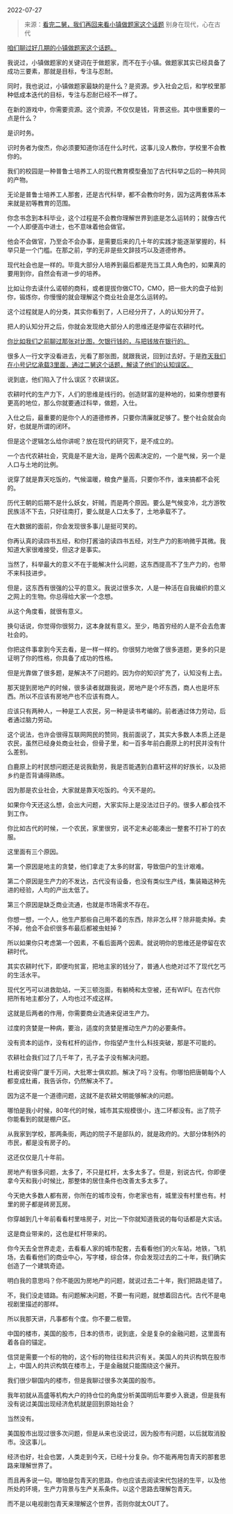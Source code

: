 2022-07-27

> 来源：[看完二舅，我们再回来看小镇做题家这个话题](http://mp.weixin.qq.com/s?__biz=MzU0MjYwNDU2Mw==&mid=2247507189&idx=1&sn=34094ddcf13b1edb63f56edfc99e65f3&chksm=fb1ab089cc6d399fcd9b074ca5ca18535e2b60164fd1d1a1182b75ec8bf52c27399b7c52cc16&scene=27#wechat_redirect)
> 别身在现代，心在古代

[咱们聊过好几期的小镇做题家这个话题。  
](https://mp.weixin.qq.com/s?__biz=MzU0MjYwNDU2Mw==&mid=2247507140&idx=1&sn=fc461ad9ba15fee79716bdf741f23efa&chksm=fb1ab0b8cc6d39aee23a4ae51f8889ac022d928a534cf1f2a17c053853558f560071d3d788fe&token=668521558&lang=zh_CN&scene=21#wechat_redirect)

  

我说过，小镇做题家的关键词在于做题家，而不在于小镇。做题家其实已经具备了成功三要素，那就是目标，专注与忍耐。

  

同时，我也说过，小镇做题家最缺的是什么？是资源。步入社会之后，和学校里那种低成本迭代的目标，专注与忍耐已经不一样了。  

  

在新的游戏中，你需要资源。这个资源，不仅仅是钱，背景这些。其中很重要的一点是什么？

  

是识时务。

  

识时务者为俊杰，你必须要知道你活在什么时代，这事儿没人教你，学校里不会教你的。

  

我们的校园是一种普鲁士培养工人的现代教育模型叠加了古代科举之后的一种共同的产物。  

  

无论是普鲁士培养工人那套，还是古代科举，都不会教你时务，因为这两套体系本来就是初等教育的范围。

  

你念书念到本科毕业，这个过程是不会教你理解世界到底是怎么运转的；就像古代一个人即便高中进士，也不意味着他会做官。  

  

他会不会做官，乃至会不会办事，是需要后来的几十年的实践才能逐渐掌握的，科举只是一个门槛。在那之前，学的无非是些文辞技巧以及道德修养。

  

现代社会也是一样的。毕竟大部分人培养到最后都是充当工具人角色的，如果真的要用到你，自然会有进一步的培养。  

  

比如让你去读什么诺顿的商科，或者提拔你做CTO，CMO，把一些大的盘子给到你，锻炼你，你慢慢的就会理解这个商业社会是怎么运转的。

  

这个过程就是人的分类，其实你看到了，人已经分开了，人的认知分开了。

  

把人的认知分开之后，你就会发现绝大部分人的思维还是停留在农耕时代。

  

[你比如我们之前聊过那张对比图，欠银行钱的，与把钱放在银行的。](http://mp.weixin.qq.com/s?__biz=MzU0MjYwNDU2Mw==&mid=2247507185&idx=2&sn=accaac44b8326475782591131dc2fb8a&chksm=fb1ab08dcc6d399b795a2084d851392d57dd4f62dbbcb92eb8d84882bdd12cb88fad3633bee2&scene=21#wechat_redirect)

  

很多人一行文字没看进去，光看了那张图，就跟我说，回到过去好。于是[昨天我们在小号记忆承载3里面，通过二舅这个话题，解读了他们的认知误区。](http://mp.weixin.qq.com/s?__biz=MzU3NDc5Nzc0NQ==&mid=2247519387&idx=1&sn=b1ae320634e4d02ed7ee22d971fbb903&chksm=fd2e2e45ca59a7535077236247dc49e1cb5e06cea7940a97bfeea4e0073f2cc6b7473cb31380&scene=21#wechat_redirect)

  

说到底，他们陷入了什么误区？农耕误区。

  

农耕时代的生产力下，人们的思维是线行的。创造财富的是种地的，如果你想要有更高的地位，那么你就要通过科举，做题，入仕。

  

入仕之后，最重要的是你个人的道德修养，只要你清廉就足够了。整个社会就会向好，也就是所谓的闭环。

  

但是这个逻辑怎么给你讲呢？放在现代的研究下，是不成立的。  

  

一个古代农耕社会，究竟是不是大治，是两个因素决定的，一个是气候，另一个是人口与土地的比例。

  

说穿了就是靠天吃饭的，气候温暖，粮食产量高，只要你不作，谁来搞都不会死的。  

  

历代王朝的后期不是什么妖女，奸贼，而是两个原因。要么是气候变冷，北方游牧民族活不下去，只好往南打，要么就是人口太多了，土地承载不了。  

  

在大数据的面前，你会发现很多事儿是挺可笑的。  

  

你再认真的读四书五经，和你打酱油的读四书五经，对生产力的影响微乎其微。我知道大家很难接受，但这才是事实。

  

当然了，科举最大的意义不在于能解决什么问题，这东西提高不了生产力的，也带不来科技进步。  

  

但是，这东西有很强的公平的意义。我说过很多次，人是一种活在自我编织的意义之网上的生物。你总得给大家一个念想。

  

从这个角度看，就很有意义。

  

换句话说，你觉得你很努力，这本身就有意义。至少，皓首穷经的人是不会去危害社会的。

  

你把这件事拿到今天去看，是一样一样的。你很努力地做了很多道题，更多的只是证明了你的性格，你具备了成功的性格。  

  

但是光靠做了很多题，是解决不了问题的。因为你的知识扩充了，认知没有上去。

  

那天提到房地产的时候，很多读者就跟我说，房地产是个坏东西，商人也是坏东西。所以不应该有房地产也不应该有商人。

  

应该只有两种人，一种是工人农民，另一种是读书考编的。前者通过体力劳动，后者通过脑力劳动。

  

这个说法，也许会很得互联网网民的赞同，我前面说了，其实大多数人本质上还是农民，虽然已经身处商业社会，但骨子里，和一百多年前白鹿原上的村民并没有什么差别。  

  

白鹿原上的村民想问题还是说我勤劳，我是否能遇到白嘉轩这样的好族长，以及把乡约是否背诵得熟练。  

  

因为那是农业社会，大家就是靠天吃饭的。今天不是的。

  

如果你今天还这么想，会出大问题，大家实际上是没法过日子的。很多人都会找不到工作。

  

你比如古代的时候，一个农民，家里很穷，说不定未必能凑出一整套不打补丁的衣服。  

  

这里面有三个原因。

  

第一个原因是地主的贪婪，他们拿走了太多的财富，导致佃户的生计艰难。

第二个原因是生产力的不发达，古代没有设备，也没有类似生产线，集装箱这种先进的经验，人均的产出太低了。

第三个原因是缺乏商业流通，也就是市场需求不存在。

  

你想一想，一个人，他生产那些自己用不着的东西，除非怎么样？除非能卖掉。卖不掉，他会不会织很多布最后都被虫蛀掉？  

  

所以如果你只考虑第一个因素，不看后面两个因素。就说明你的思维还是停留在农耕时代。  

  

其实农耕时代下，即便均贫富，把地主家的钱分了，普通人也绝对过不了现代乞丐的生活水平。  

  

现代乞丐可以进救助站，一天三顿泡面，有躺椅和太空被，还有WIFI。在古代你把所有地主都分了，人均也过不成这样。  

  

这就是后两者的作用，你需要商业流通来促进生产力。

  

过度的贪婪是一种病，要治，适度的贪婪是推动生产力的必要条件。  

  

没有资本的运作，没有杠杆的运作，你指望产生什么科技突破，那是不可能的。  

  

农耕社会我们过了几千年了，孔子孟子没有解决问题。  

  

杜甫说安得广厦千万间，大批寒士俱欢颜。解决了吗？没有。你哪怕把唐朝每个人都变成杜甫，我告诉你，仍然解决不了。

  

因为这不是一个道德问题，这就不是农耕文明能够解决的问题。  

  

哪怕是我小时候，80年代的时候，城市其实规模很小，连二环都没有。出了院子你能看到的就是棚户区。

  

从我家到学校，那两条街，两边的院子不是部队的，就是政府的。大部分体制外的市民，都是没有房子的。  

  

这还仅仅是几十年前。  

  

房地产有很多问题，太多了，不只是杠杆，太多太多了。但是，别说古代，你即便拿今天和我小时候比，那整体的居住条件也改善太多太多了。  

  

今天绝大多数人都有房，你所在的城市没有，你老家也有，城里没有村里也有。村里的房子都是砖房瓦房。  

  

你穿越到几十年前看看村里啥房子，对比一下你就知道我说的每句话都是大实话。  

  

这是商业带来的，这也是杠杆带来的。  

  

你今天去全世界走走，去看看人家的城市配套，去看看他们的火车站，地铁，飞机场，去看看他们的商业中心，写字楼，综合体，你会发现过去的二十年，我们确实创造了一个建筑奇迹。

  

明白我的意思吗？你不能因为房地产的问题，就说过去二十年，我们把路走错了。  

  

不，我们没走错路。有问题解决问题，不要一有问题，就想着回古代。古代不是电视剧里描述的那样。

  

所以我那天讲，凡事都有个度。你不要二极管。

  

中国的楼市，美国的股市，日本的债市，说到底，全是复杂的金融问题，这里面有着各自的锚定。

  

信贷是需要一个标的物的，这个标的物往往和共识有关。美国人的共识构筑在股市上，中国人的共识构筑在楼市上，于是金融就只能围绕这个展开。  

  

我们很少聊国内的楼市，但是我聊过很多次美国的股市。  

  

我年初就从高盛等机构大户的持仓位的角度分析美国明后年要步入衰退，但是我有没有说过美国出现经济危机就是回到原始社会？  

  

当然没有。

  

美国股市出现过很多次问题，但是从来也没说过，因为股市有问题，以后就取消股市。没这事儿。

  

经济也好，社会也罢，人类走到今天，已经十分复杂。你不能再用包青天的那套思路来理解世界了。

  

而且再多说一句。哪怕是包青天的思路，你也应该去阅读宋代包拯的生平，以及他所处的环境，生产力背景与生产关系条件。以这个思路去理解包青天。

  

而不是以电视剧包青天来理解这个世界，否则你就太OUT了。

